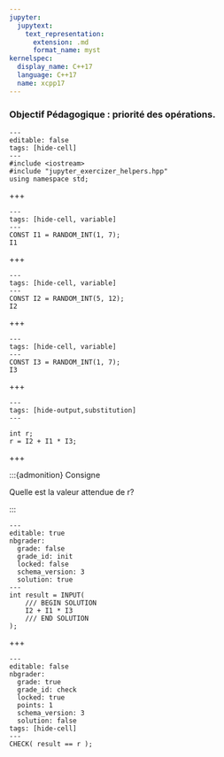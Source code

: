 ```yaml
---
jupyter:
  jupytext:
    text_representation:
      extension: .md
      format_name: myst
kernelspec:
  display_name: C++17
  language: C++17
  name: xcpp17
---
```


### Objectif Pédagogique : priorité des opérations.

```{code-cell} c++
---
editable: false
tags: [hide-cell]
---
#include <iostream>
#include "jupyter_exercizer_helpers.hpp"
using namespace std;
```

+++

```{code-cell} c++
---
tags: [hide-cell, variable]
---
CONST I1 = RANDOM_INT(1, 7);
I1
```

+++

```{code-cell} c++
---
tags: [hide-cell, variable]
---
CONST I2 = RANDOM_INT(5, 12);
I2
```

+++

```{code-cell} c++
---
tags: [hide-cell, variable]
---
CONST I3 = RANDOM_INT(1, 7);
I3
```

+++

```{code-cell} c++
---
tags: [hide-output,substitution]
---

int r;
r = I2 + I1 * I3;

```

+++

:::{admonition} Consigne

Quelle est la valeur attendue de r?

:::

```{code-cell}
---
editable: true
nbgrader:
  grade: false
  grade_id: init
  locked: false
  schema_version: 3
  solution: true
---
int result = INPUT(
    /// BEGIN SOLUTION
    I2 + I1 * I3
    /// END SOLUTION
);
```

+++

```{code-cell}
---
editable: false
nbgrader:
  grade: true
  grade_id: check
  locked: true
  points: 1
  schema_version: 3
  solution: false
tags: [hide-cell]
---
CHECK( result == r );
```
